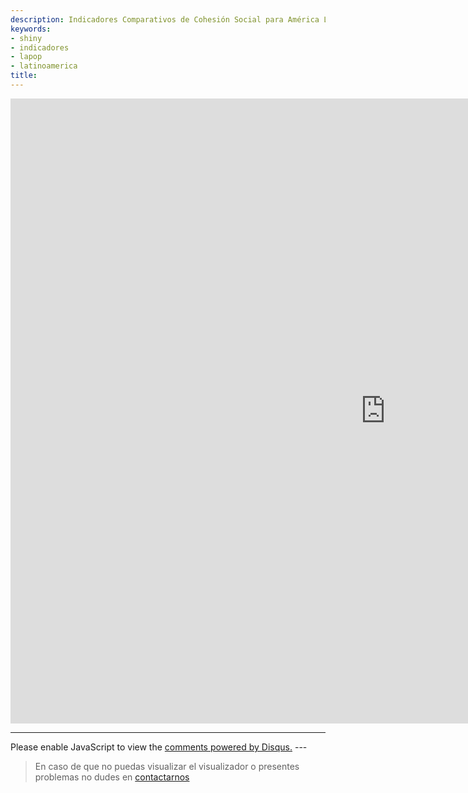 ```yaml
---
description: Indicadores Comparativos de Cohesión Social para América Latina
keywords:
- shiny
- indicadores
- lapop
- latinoamerica
title: 
---
```


<iframe scrolling="yes" frameborder="no" src="https://juitsa.shinyapps.io/ocs-coes/" class="l-screen-inset shaded" style="
    width: 1200px;
    height: 1000px;
"></iframe>

---
<div id="disqus_thread"></div>
<script>
(function() { // DON'T EDIT BELOW THIS LINE
var d = document, s = d.createElement('script');
s.src = 'https://ocs-coes-1.disqus.com/embed.js';
s.setAttribute('data-timestamp', +new Date());
(d.head || d.body).appendChild(s);
})();
</script>
<noscript>Please enable JavaScript to view the
<a href="https://disqus.com/?ref_noscript">
  comments powered by Disqus.</a></noscript>
---

> En caso de que no puedas visualizar el visualizador o presentes problemas no dudes en [contactarnos](/contact/)
